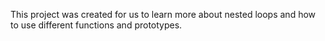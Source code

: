 This project was created for us to learn more about nested loops and how to use different functions and prototypes.